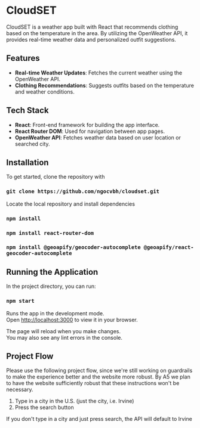# CloudSET

CloudSET is a weather app built with React that recommends clothing based on the temperature in the area. By utilizing the OpenWeather API, it provides real-time weather data and personalized outfit suggestions.

## Features
- **Real-time Weather Updates**: Fetches the current weather using the OpenWeather API.
- **Clothing Recommendations**: Suggests outfits based on the temperature and weather conditions.

## Tech Stack
- **React**: Front-end framework for building the app interface.
- **React Router DOM**: Used for navigation between app pages.
- **OpenWeather API**: Fetches weather data based on user location or searched city.


## Installation
To get started, clone the repository with

### `git clone https://github.com/ngocvbh/cloudset.git`

Locate the local repository and install dependencies

### `npm install`
### `npm install react-router-dom`
### `npm install @geoapify/geocoder-autocomplete @geoapify/react-geocoder-autocomplete`

## Running the Application
In the project directory, you can run:

### `npm start`

Runs the app in the development mode.\
Open [http://localhost:3000](http://localhost:3000) to view it in your browser.

The page will reload when you make changes.\
You may also see any lint errors in the console.

## Project Flow

Please use the following project flow, since we're still working on guardrails to make the experience better and the website more robust.
By A5 we plan to have the website sufficiently robust that these instructions won't be necessary.

1) Type in a city in the U.S. (just the city, i.e. Irvine)
2) Press the search button

If you don't type in a city and just press search, the API will default to Irvine




